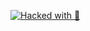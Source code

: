  [![Hacked with 🐞](https://a.b-b.top/badge.svg?repo=ida_pro_scripts&label=Hacked&background_color=9e9d24&background_color2=c0ca33&utm_source=github&utm_medium=readme&utm_campaign=badge)](https://a.b-b.top) 
